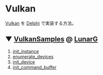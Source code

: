 # Vulkan
[Vulkan](https://jp.khronos.org/vulkan/) を [Delphi](https://www.embarcadero.com/jp/products/delphi) で実装する方法。

## ▼ [VulkanSamples](https://github.com/LunarG/VulkanSamples) @ [LunarG](https://github.com/LunarG)

1. [init_instance](https://github.com/LUXOPHIA/VulkanSamples/tree/01-init_instance)
1. [enumerate_devices](https://github.com/LUXOPHIA/VulkanSamples/tree/02-enumerate_devices)
1. [init_device](https://github.com/LUXOPHIA/VulkanSamples/tree/03-init_device)
1. [init_command_buffer](https://github.com/LUXOPHIA/VulkanSamples/tree/04-init_command_buffer)
